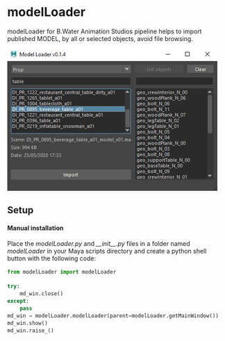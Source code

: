 # modelLoader
modelLoader for B.Water Animation Studios pipeline helps to import published MODEL, by all or selected objects, avoid file browsing.

<img src="https://github.com/AlbertoGZ-dev/modelLoader/blob/master/documentation/modelLoader.JPG"></img>

## Setup

#### Manual installation

Place the *modelLoader.py* and *\_\_init\_\_.py* files in a folder named *modelLoader* in your Maya scripts directory and create a python shell button with the following code:

```python
from modelLoader import modelLoader

try:
    md_win.close()
except:
    pass
md_win = modelLoader.modelLoader(parent=modelLoader.getMainWindow())
md_win.show()
md_win.raise_()
```
